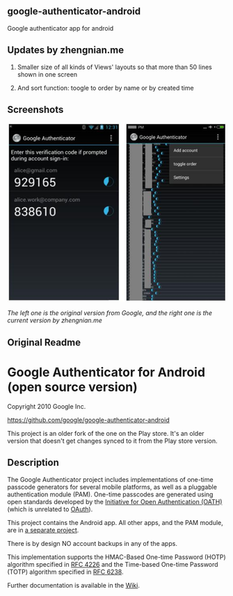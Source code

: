 ## google-authenticator-android
Google authenticator app for android

## Updates by zhengnian.me
1. Smaller size of all kinds of Views' layouts so that more than 50 lines shown in one screen

2. And sort function: toogle to order by name or by created time

## Screenshots
![github](https://github.com/AnderJoeSun/GoogleAuthenticatorForAndroid/blob/master/screenshots/preview.jpg "github")

_The left one is the original version from Google, and the right one is the current version by zhengnian.me_ 

## Original Readme
Google Authenticator for Android (open source version)
======================================================
Copyright 2010 Google Inc.

https://github.com/google/google-authenticator-android

This project is an older fork of the one on the Play store. It's an older
version that doesn't get changes synced to it from the Play store version.

Description
-----------
The Google Authenticator project includes implementations of one-time passcode
generators for several mobile platforms, as well as a pluggable authentication
module (PAM). One-time passcodes are generated using open standards developed by
the [Initiative for Open Authentication (OATH)](http://www.openauthentication.org/)
(which is unrelated to [OAuth](http://oauth.net/)).

This project contains the Android app. All other apps, and the PAM module, are in
[a separate project](https://github.com/google/google-authenticator).

There is by design NO account backups in any of the apps.

This implementation supports the HMAC-Based One-time Password (HOTP) algorithm
specified in [RFC 4226](https://tools.ietf.org/html/rfc4226) and the Time-based
One-time Password (TOTP) algorithm specified in [RFC 6238](https://tools.ietf.org/html/rfc6238).

Further documentation is available in the [Wiki](https://github.com/google/google-authenticator/wiki).
